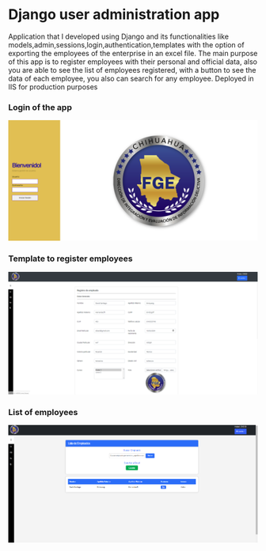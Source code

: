<h1> Django user administration app </h1>
<p>
  Application that I developed using Django and its functionalities like models,admin,sessions,login,authentication,templates with the option of exporting the employees of the enterprise in an excel file.
  The main purpose of this app is to register employees with their personal and official data, also you are able to see the list of employees registered, with a button to see the data of each employee, you also can search for any employee. Deployed in IIS for production purposes
</p>

<h3>Login of the app</h3>
<div>
  <img src ="login.png">
</div>
<h3>Template to register employees</h3>
<div>
  <img src ="registeremp.png">
</div>
<h3>List of employees</h3>
<div>
  <img src ="listemp.png">
</div>
